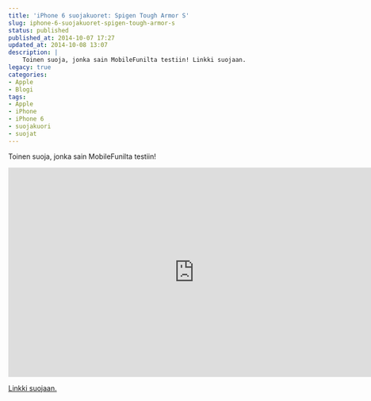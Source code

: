 ```yaml
---
title: 'iPhone 6 suojakuoret: Spigen Tough Armor S'
slug: iphone-6-suojakuoret-spigen-tough-armor-s
status: published
published_at: 2014-10-07 17:27
updated_at: 2014-10-08 13:07
description: |
    Toinen suoja, jonka sain MobileFunilta testiin! Linkki suojaan.
legacy: true
categories:
- Apple
- Blogi
tags:
- Apple
- iPhone
- iPhone 6
- suojakuori
- suojat
---
```


<p>Toinen suoja, jonka sain MobileFunilta testiin!</p>
<p><iframe loading="lazy" title="iPhone 6 suojakuoret: Spigen Tough Armor S" width="750" height="422" src="https://www.youtube.com/embed/iE7zl3B46Rg?feature=oembed" frameborder="0" allow="accelerometer; autoplay; clipboard-write; encrypted-media; gyroscope; picture-in-picture" allowfullscreen></iframe></p>
<p><a href="http://www.mobilefun.fi/48803-spigen-tough-armor-s-iphone-6-suojakotelo-sahkon-sininen.htm" target="_blank">Linkki suojaan.</a></p>